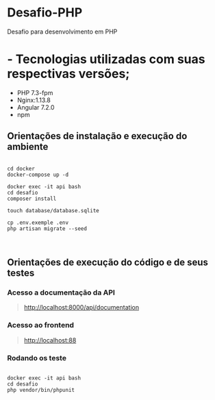 # Desafio-PHP

Desafio para desenvolvimento em PHP


# -   Tecnologias utilizadas com suas respectivas versões;

- PHP 7.3-fpm
- Nginx:1.13.8
- Angular 7.2.0
- npm

## Orientações de instalação e execução do ambiente

<pre>
<code>
cd docker
docker-compose up -d

docker exec -it api bash
cd desafio
composer install

touch database/database.sqlite

cp .env.exemple .env
php artisan migrate --seed

</code>
</pre>

## Orientações de execução do código e de seus testes

### Acesso a documentação da API
> [http://localhost:8000/api/documentation](http://localhost:8000/api/documentation)

### Acesso ao frontend
> [http://localhost:88](http://localhost:88)
>
### Rodando os teste
<pre>
<code>
docker exec -it api bash
cd desafio
php vendor/bin/phpunit 

</code>
</pre>
